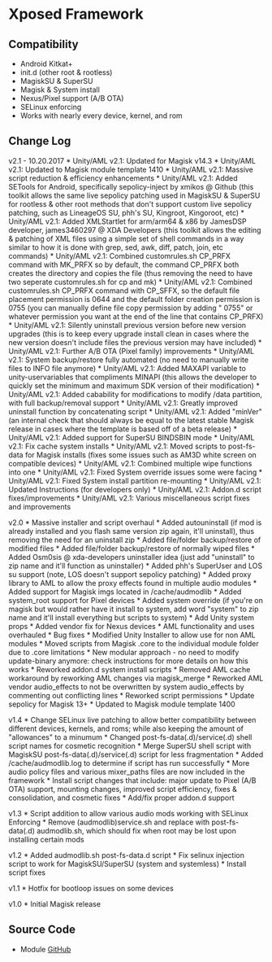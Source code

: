 # Xposed Framework

## Compatibility
* Android Kitkat+
* init.d (other root & rootless)
* MagiskSU & SuperSU
* Magisk & System install
* Nexus/Pixel support (A/B OTA)
* SELinux enforcing
* Works with nearly every device, kernel, and rom

## Change Log
v2.1 - 10.20.2017
    * Unity/AML v2.1: Updated for Magisk v14.3
    * Unity/AML v2.1: Updated to Magisk module template 1410
    * Unity/AML v2.1: Massive script reduction & efficiency enhancements
    * Unity/AML v2.1: Added SETools for Android, specifically sepolicy-inject by xmikos @ Github (this toolkit allows the same live sepolicy patching used in MagiskSU & SuperSU for rootless & other root methods that don't support custom live sepolicy patching, such as LineageOS SU, phh's SU, Kingroot, Kingoroot, etc)
    * Unity/AML v2.1: Added XMLStartlet for arm/arm64 & x86 by JamesDSP developer, james3460297 @ XDA Developers (this toolkit allows the editing & patching of XML files using a simple set of shell commands in a way similar to how it is done with grep, sed, awk, diff, patch, join, etc commands)
    * Unity/AML v2.1: Combined customrules.sh CP_PRFX command with MK_PRFX so by default, the command CP_PRFX both creates the directory and copies the file (thus removing the need to have two seperate customrules.sh for cp and mk)
    * Unity/AML v2.1: Combined customrules.sh CP_PRFX command with CP_SFFX, so the default file placement permission is 0644 and the default folder creation permission is 0755 (you can manually define file copy permission by adding " 0755" or whatever permission you want at the end of the line that contains CP_PRFX)
    * Unity/AML v2.1: Silently uninstall previous version before new version upgrades (this is to keep every upgrade install clean in cases where the new version doesn't include files the previous version may have included)
    * Unity/AML v2.1: Further A/B OTA (Pixel family) improvements
    * Unity/AML v2.1: System backup/restore fully automated (no need to manually write files to INFO file anymore)
    * Unity/AML v2.1: Added MAXAPI variable to unity-uservariables that compliments MINAPI (this allows the developer to quickly set the minimum and maximum SDK version of their modification)
    * Unity/AML v2.1: Added cabability for modifications to modify /data partition, with full backup/removal support
    * Unity/AML v2.1: Greatly improved uninstall function by concatenating script
    * Unity/AML v2.1: Added "minVer" (an internal check that should always be equal to the latest stable Magisk release in cases where the template is based off of a beta release)
    * Unity/AML v2.1: Added support for SuperSU BINDSBIN mode
    * Unity/AML v2.1: Fix cache system installs
    * Unity/AML v2.1: Moved scripts to post-fs-data for Magisk installs (fixes some issues such as AM3D white screen on compatible devices)
    * Unity/AML v2.1: Combined multiple wipe functions into one
    * Unity/AML v2.1: Fixed System override issues some were facing
    * Unity/AML v2.1: Fixed System install partition re-mounting
    * Unity/AML v2.1: Updated Instructions (for developers only)
	* Unity/AML v2.1: Addon.d script fixes/improvements
    * Unity/AML v2.1: Various miscellaneous script fixes and improvements

v2.0
	* Massive installer and script overhaul
	* Added autouninstall (if mod is already installed and you flash same version zip again, it'll uninstall), thus removing the need for an uninstall zip
	* Added file/folder backup/restore of modified files
	* Added file/folder backup/restore of normally wiped files
	* Added Osm0sis @ xda-developers uninstaller idea (just add "uninstall" to zip name and it'll function as uninstaller)
	* Added phh's SuperUser and LOS su support (note, LOS doesn't support sepolicy patching)
	* Added proxy library to AML to allow the proxy effects found in multiple audio modules
	* Added support for Magisk imgs located in /cache/audmodlib
	* Added system_root support for Pixel devices
	* Added system override (if you're on magisk but would rather have it install to system, add word "system" to zip name and it'll install everything but scripts to system)
	* Add Unity system props
	* Added vendor fix for Nexus devices
	* AML functionality and uses overhauled
	* Bug fixes
	* Modified Unity Installer to allow use for non AML modules
	* Moved scripts from Magisk .core to the individual module folder due to .core limitations
	* New modular approach - no need to modify update-binary anymore: check instructions for more details on how this works
	* Reworked addon.d system install scripts
	* Removed AML cache workaround by reworking AML changes via magisk_merge
	* Reworked AML vendor audio_effects to not be overwritten by system audio_effects by commenting out conflicting lines
	* Reworked script permissions
	* Update sepolicy for Magisk 13+
	* Updated to Magisk module template 1400
	
v1.4
	* Change SELinux live patching to allow better compatibility between different devices, kernels, and roms; while also keeping the amount of "allowances" to a minumum
	* Changed post-fs-data(.d)/service(.d) shell script names for cosmetic recognition
	* Merge SuperSU shell script with MagiskSU post-fs-data(.d)/service(.d) script for less fragmentation
	* Added /cache/audmodlib.log to determine if script has run successfully
	* More audio policy files and various mixer_paths files are now included in the framework
	* Install script changes that include: major update to Pixel (A/B OTA) support, mounting changes, improved script efficiency, fixes & consolidation, and cosmetic fixes
	* Add/fix proper addon.d support

v1.3
	* Script addition to allow various audio mods working with SELinux Enforcing
	* Remove (audmodlib)service.sh and replace with post-fs-data(.d) audmodlib.sh, which should fix when root may be lost upon installing certain mods

v1.2
	* Added audmodlib.sh post-fs-data.d script
	* Fix selinux injection script to work for MagiskSU/SuperSU (system and systemless)
	* Install script fixes

v1.1
	* Hotfix for bootloop issues on some devices

v1.0
	* Initial Magisk release

## Source Code
* Module [GitHub](https://github.com/therealahrion/Audio-Modification-Library)
